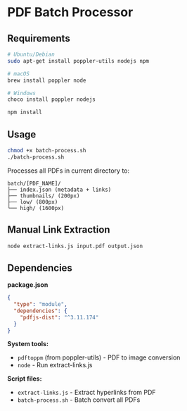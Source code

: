 # PDF Batch Processor

## Requirements

```bash
# Ubuntu/Debian
sudo apt-get install poppler-utils nodejs npm

# macOS
brew install poppler node

# Windows
choco install poppler nodejs

npm install
```

## Usage

```bash
chmod +x batch-process.sh
./batch-process.sh
```

Processes all PDFs in current directory to:
```
batch/[PDF_NAME]/
├── index.json (metadata + links)
├── thumbnails/ (200px)
├── low/ (800px)
└── high/ (1600px)
```

## Manual Link Extraction

```bash
node extract-links.js input.pdf output.json
```

## Dependencies

**package.json**
```json
{
  "type": "module",
  "dependencies": {
    "pdfjs-dist": "^3.11.174"
  }
}
```

**System tools:**
- `pdftoppm` (from poppler-utils) - PDF to image conversion
- `node` - Run extract-links.js

**Script files:**
- `extract-links.js` - Extract hyperlinks from PDF
- `batch-process.sh` - Batch convert all PDFs